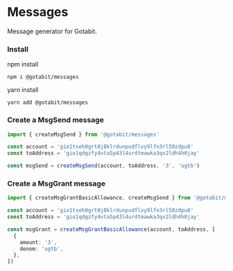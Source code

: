 # Messages

Message generator for Gotabit.

### Install

npm install

```
npm i @gotabit/messages
```

yarn install

```
yarn add @gotabit/messages
```

### Create a MsgSend message

```ts
import { createMsgSend } from '@gotabit/messages'

const account = 'gio1tseh0grt8j8klrdunpudflvy9lfn3rl50zdpu8'
const toAddress = 'gio1qdgzfy4vta5p43l4urdtmawka3qv2ldh4h0jay'

const msgSend = createMsgSend(account, toAddress, '3', 'ugtb')
```

### Create a MsgGrant message

```ts
import { createMsgGrantBasicAllowance, createMsgSend } from '@gotabit/messages'

const account = 'gio1tseh0grt8j8klrdunpudflvy9lfn3rl50zdpu8'
const toAddress = 'gio1qdgzfy4vta5p43l4urdtmawka3qv2ldh4h0jay'

const msgGrant = createMsgGrantBasicAllowance(account, toAddress, [
  {
    amount: '3',
    denom: 'ugtb',
  },
])
```
